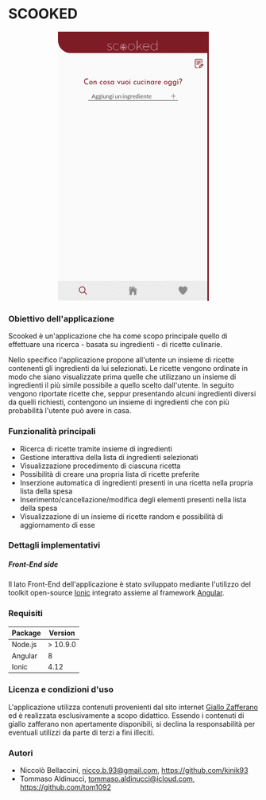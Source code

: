 # SCOOKED

<p align="center"> 
  <img src="https://github.com/kinik93/Scooked/blob/master/Screenshots.gif" alt="Screenshots">
</p>

### Obiettivo dell'applicazione

Scooked è un'applicazione che ha come scopo principale quello di effettuare una ricerca - basata su ingredienti - di ricette culinarie. 

Nello specifico l'applicazione propone all'utente un insieme di ricette contenenti gli ingredienti da lui selezionati. Le ricette vengono ordinate in modo che siano visualizzate prima quelle che utilizzano un insieme di ingredienti il più simile possibile a quello scelto dall'utente. In seguito vengono riportate ricette che, seppur presentando alcuni ingredienti diversi da quelli richiesti, contengono un insieme di ingredienti che con più probabilità l'utente può avere in casa.

### Funzionalità principali

* Ricerca di ricette tramite insieme di ingredienti
* Gestione interattiva della lista di ingredienti selezionati
* Visualizzazione procedimento di ciascuna ricetta
* Possibilità di creare una propria lista di ricette preferite
* Inserzione automatica di ingredienti presenti in una ricetta nella propria lista della spesa
* Inserimento/cancellazione/modifica degli elementi presenti nella lista della spesa
* Visualizzazione di un insieme di ricette random e possibilità di aggiornamento di esse

### Dettagli implementativi

##### Front-End side

Il lato Front-End dell'applicazione è stato sviluppato mediante l'utilizzo del toolkit open-source [Ionic](https://ionicframework.com/) integrato assieme al framework [Angular](https://angular.io/).

### Requisiti

| Package  |  Version | 
|---|---|
| Node.js | > 10.9.0 |
| Angular  |  8 |
| Ionic | 4.12 |

### Licenza e condizioni d'uso

L'applicazione utilizza contenuti provenienti dal sito internet [Giallo Zafferano](https://www.giallozafferano.it/) ed è realizzata esclusivamente a scopo didattico. Essendo i contenuti di giallo zafferano non apertamente disponibili, si declina la responsabilità per eventuali utilizzi da parte di terzi a fini illeciti.

### Autori

* Niccolò Bellaccini, nicco.b.93@gmail.com, https://github.com/kinik93
* Tommaso Aldinucci, tommaso.aldinucci@icloud.com, https://github.com/tom1092
